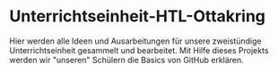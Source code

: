 # Unterrichtseinheit-HTL-Ottakring
Hier werden alle Ideen und Ausarbeitungen für unsere zweistündige Unterrichtseinheit gesammelt und bearbeitet.
Mit Hilfe dieses Projekts werden wir "unseren" Schülern die Basics von GitHub erklären.
